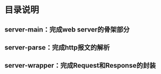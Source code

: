 # 目录说明  
## server-main：完成web server的骨架部分  
## server-parse：完成http报文的解析  
## server-wrapper：完成Request和Response的封装  
